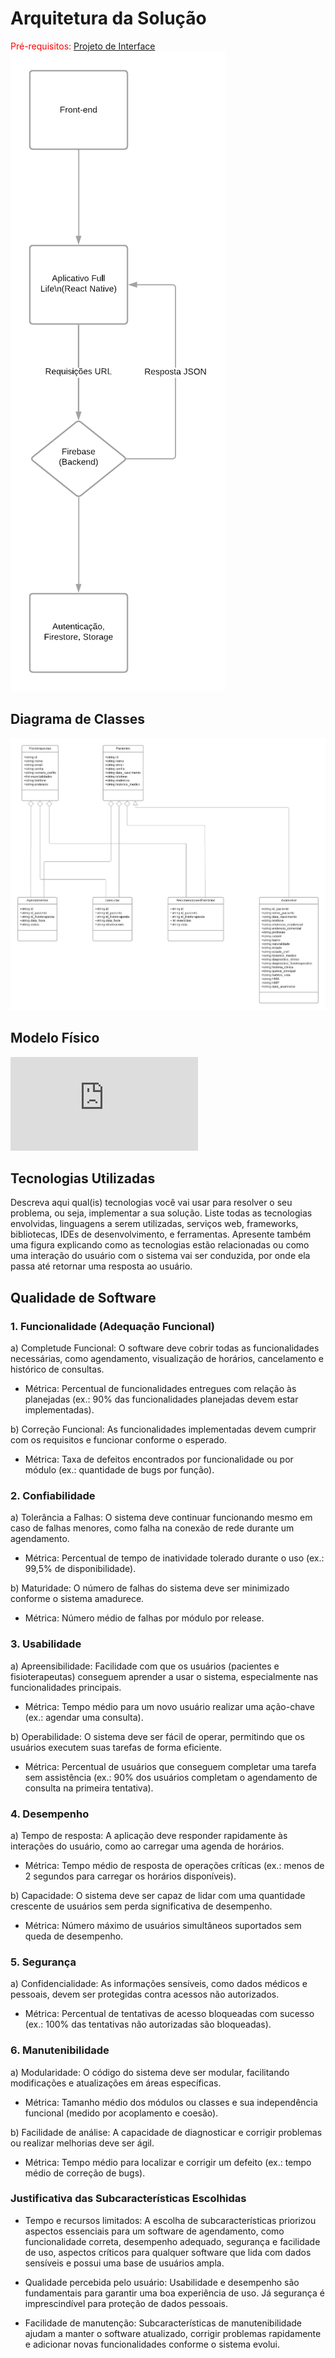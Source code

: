 # Arquitetura da Solução

<span style="color:red">Pré-requisitos: <a href="3-Projeto de Interface.md"> Projeto de Interface</a></span>
![Arquitetura da Solução](img/arquitetura_da_solucao.png)

## Diagrama de Classes
![Diagrama de Classes](img/diagrama_de_classes.png)

## Modelo Físico
![banco.json](https://github.com/ICEI-PUC-Minas-PMV-ADS/psg-ads-n-tiam-2024-2-full-life/blob/main/banco.json)

## Tecnologias Utilizadas
Descreva aqui qual(is) tecnologias você vai usar para resolver o seu problema, ou seja, implementar a sua solução. Liste todas as tecnologias envolvidas, linguagens a serem utilizadas, serviços web, frameworks, bibliotecas, IDEs de desenvolvimento, e ferramentas.
Apresente também uma figura explicando como as tecnologias estão relacionadas ou como uma interação do usuário com o sistema vai ser conduzida, por onde ela passa até retornar uma resposta ao usuário.

## Qualidade de Software
 ### 1. Funcionalidade (Adequação Funcional)
    
a) Completude Funcional: O software deve cobrir todas as funcionalidades necessárias, como agendamento, visualização de horários, cancelamento e histórico de consultas.
* Métrica: Percentual de funcionalidades entregues com relação às planejadas (ex.: 90% das funcionalidades planejadas devem estar implementadas).
  
b) Correção Funcional: As funcionalidades implementadas devem cumprir com os requisitos e funcionar conforme o esperado.
* Métrica: Taxa de defeitos encontrados por funcionalidade ou por módulo (ex.: quantidade de bugs por função).
  
### 2. Confiabilidade
   
a) Tolerância a Falhas: O sistema deve continuar funcionando mesmo em caso de falhas menores, como falha na conexão de rede durante um agendamento.
* Métrica: Percentual de tempo de inatividade tolerado durante o uso (ex.: 99,5% de disponibilidade).
  
b) Maturidade: O número de falhas do sistema deve ser minimizado conforme o sistema amadurece.
* Métrica: Número médio de falhas por módulo por release.
  
### 3. Usabilidade
a) Apreensibilidade: Facilidade com que os usuários (pacientes e fisioterapeutas) conseguem aprender a usar o sistema, especialmente nas funcionalidades principais.
* Métrica: Tempo médio para um novo usuário realizar uma ação-chave (ex.: agendar uma consulta).
  
b) Operabilidade: O sistema deve ser fácil de operar, permitindo que os usuários executem suas tarefas de forma eficiente.
* Métrica: Percentual de usuários que conseguem completar uma tarefa sem assistência (ex.: 90% dos usuários completam o agendamento de consulta na primeira tentativa).

### 4. Desempenho
a) Tempo de resposta: A aplicação deve responder rapidamente às interações do usuário, como ao carregar uma agenda de horários.
* Métrica: Tempo médio de resposta de operações críticas (ex.: menos de 2 segundos para carregar os horários disponíveis).
  
b) Capacidade: O sistema deve ser capaz de lidar com uma quantidade crescente de usuários sem perda significativa de desempenho.
* Métrica: Número máximo de usuários simultâneos suportados sem queda de desempenho.

### 5. Segurança
a) Confidencialidade: As informações sensíveis, como dados médicos e pessoais, devem ser protegidas contra acessos não autorizados.
* Métrica: Percentual de tentativas de acesso bloqueadas com sucesso (ex.: 100% das tentativas não autorizadas são bloqueadas).

### 6. Manutenibilidade
a) Modularidade: O código do sistema deve ser modular, facilitando modificações e atualizações em áreas específicas.
* Métrica: Tamanho médio dos módulos ou classes e sua independência funcional (medido por acoplamento e coesão).
  
b) Facilidade de análise: A capacidade de diagnosticar e corrigir problemas ou realizar melhorias deve ser ágil.
* Métrica: Tempo médio para localizar e corrigir um defeito (ex.: tempo médio de correção de bugs).

### Justificativa das Subcaracterísticas Escolhidas

- Tempo e recursos limitados: A escolha de subcaracterísticas priorizou aspectos essenciais para um software de agendamento, como funcionalidade correta, desempenho adequado, segurança e facilidade de uso, aspectos críticos para qualquer software que lida com dados sensíveis e possui uma base de usuários ampla.

- Qualidade percebida pelo usuário: Usabilidade e desempenho são fundamentais para garantir uma boa experiência de uso. Já segurança é imprescindível para proteção de dados pessoais.

- Facilidade de manutenção: Subcaracterísticas de manutenibilidade ajudam a manter o software atualizado, corrigir problemas rapidamente e adicionar novas funcionalidades conforme o sistema evolui.
